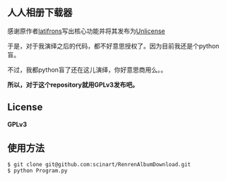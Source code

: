 ## 人人相册下载器

感谢原作者[latifrons](https://github.com/latifrons/)写出核心功能并将其发布为[Unlicense](http://unlicense.org)

于是，对于我演绎之后的代码，都不好意思授权了。因为目前我还是个python盲。

不过，我都python盲了还在这儿演绎，你好意思商用么。。

**所以，对于这个repository就用GPLv3发布吧。**

## License

**GPLv3**

## 使用方法

```
$ git clone git@github.com:scinart/RenrenAlbumDownload.git
$ python Program.py
```
